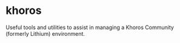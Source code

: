 # khoros
Useful tools and utilities to assist in managing a Khoros Community (formerly Lithium) environment.
